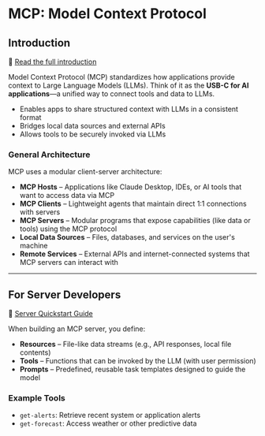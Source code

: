 # MCP: Model Context Protocol

## Introduction

🔗 [Read the full introduction](https://modelcontextprotocol.io/introduction)

Model Context Protocol (MCP) standardizes how applications provide context to Large Language Models (LLMs).
Think of it as the **USB-C for AI applications**—a unified way to connect tools and data to LLMs.

* Enables apps to share structured context with LLMs in a consistent format
* Bridges local data sources and external APIs
* Allows tools to be securely invoked via LLMs

### General Architecture

MCP uses a modular client-server architecture:

* **MCP Hosts** – Applications like Claude Desktop, IDEs, or AI tools that want to access data via MCP
* **MCP Clients** – Lightweight agents that maintain direct 1:1 connections with servers
* **MCP Servers** – Modular programs that expose capabilities (like data or tools) using the MCP protocol
* **Local Data Sources** – Files, databases, and services on the user's machine
* **Remote Services** – External APIs and internet-connected systems that MCP servers can interact with

---

## For Server Developers

🔗 [Server Quickstart Guide](https://modelcontextprotocol.io/quickstart/server)

When building an MCP server, you define:

* **Resources** – File-like data streams (e.g., API responses, local file contents)
* **Tools** – Functions that can be invoked by the LLM (with user permission)
* **Prompts** – Predefined, reusable task templates designed to guide the model

### Example Tools

* `get-alerts`: Retrieve recent system or application alerts
* `get-forecast`: Access weather or other predictive data

